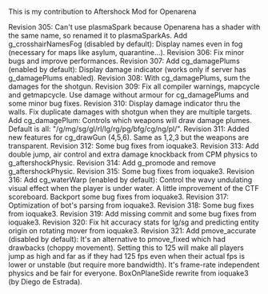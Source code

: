 This is my contribution to Aftershock Mod for Openarena

Revision 305: Can't use plasmaSpark because Openarena
has a shader with the same name, so renamed it to plasmaSparkAs.
Add g_crosshairNamesFog (disabled by default): Display names even
in fog (necessary for maps like asylum, quarantine...).
Revision 306: Fix minor bugs and improve performances.
Revision 307: Add cg_damagePlums (enabled by default): Display damage
indicator (works only if server has g_damagePlums enabled).
Revision 308: With cg_damagePlums, sum the damages for the shotgun.
Revision 309: Fix all compiler warnings, mapcycle and getmapcycle.
Use damage without armour for cg_damagePlums and some minor bug fixes.
Revision 310: Display damage indicator thru the walls.
Fix duplicate damages with shotgun when they are multiple targets.
Add cg_damagePlum: Controls which weapons will draw damage plumes.
Default is all: "/g/mg/sg/gl/rl/lg/rg/pg/bfg/cg/ng/pl/".
Revision 311: Added new features for cg_drawGun (4,5,6).
Same as 1,2,3 but the weapons are transparent.
Revision 312: Some bug fixes from ioquake3.
Revision 313: Add double jump, air control and extra
damage knockback from CPM physics to g_aftershockPhysic.
Revision 314: Add g_promode and remove g_aftershockPhysic.
Revision 315: Some bug fixes from ioquake3.
Revision 316: Add cg_waterWarp (enabled by default): Control the
wavy undulating visual effect when the player is under water.
A little improvement of the CTF scoreboard.
Backport some bug fixes from ioquake3.
Revision 317: Optimization of bot's parsing from ioquake3.
Revision 318: Some bug fixes from ioquake3.
Revision 319: Add missing commit and some bug fixes from ioquake3.
Revision 320: Fix hit accuracy stats for lg/sg and predicting entity
origin on rotating mover from ioquake3.
Revision 321: Add pmove_accurate (disabled by default):
It's an alternative to pmove_fixed which had drawbacks
(choppy movement). Setting this to 125 will make all players jump
as high and far as if they had 125 fps even when their
actual fps is lower or unstable (but require more bandwidth).
It's frame-rate independent physics and be fair for everyone.
BoxOnPlaneSide rewrite from ioquake3 (by Diego de Estrada).
